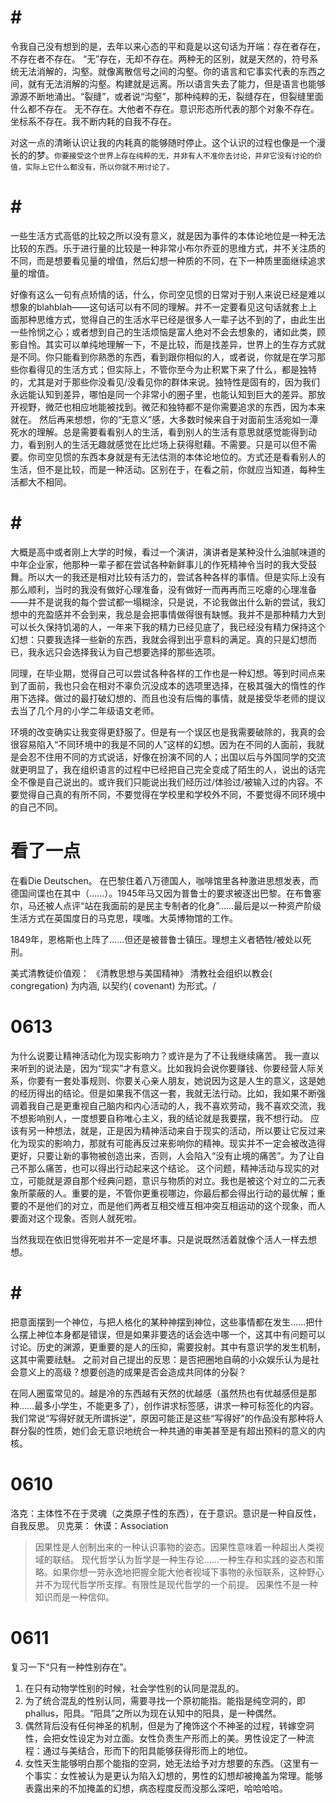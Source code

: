 
# \#
令我自己没有想到的是，去年以来心态的平和竟是以这句话为开端：存在者存在，不存在者不存在。
“无”存在，无却不存在。两种无的区别，就是天然的，符号系统无法消解的，沟壑。就像离散信号之间的沟壑。你的语言和它事实代表的东西之间，就有无法消解的沟壑。构建就是远离。所以语言失去了能力，但是语言也能够源源不断地涌出。“裂缝”，或者说“沟壑”，那种纯粹的无，裂缝存在，但裂缝里面什么都不存在。
无不存在。大他者不存在。意识形态所代表的那个对象不存在。坐标系不存在。我不断内耗的自我不存在。

对这一点的清晰认识让我的内耗真的能够随时停止。这个认识的过程也像是一个漫长的的梦。`你要接受这个世界上存在纯粹的无，并非有人不准你去讨论，并非它没有讨论的价值，实际上它什么都没有，所以你就不用讨论了。`

# \#
一些生活方式高低的比较之所以没有意义，就是因为事件的本体论地位是一种无法比较的东西。乐于进行量的比较是一种非常小布尔乔亚的思维方式，并不关注质的不同，而是想要看见量的增值，然后幻想一种质的不同，在下一种质里面继续追求量的增值。

好像有这么一句有点矫情的话，什么，你司空见惯的日常对于别人来说已经是难以想象的blahblah——这句话可以有不同的理解。并不一定要看见这句话就套上上面那种思维方式，觉得自己的生活水平已经是很多人一辈子达不到的了，由此生出一些怜悯之心；或者想到自己的生活烦恼是富人绝对不会去想象的，诸如此类，顾影自怜。其实可以单纯地理解一下，不是比较，而是找差异，世界上的生存方式就是不同。你只能看到你熟悉的东西，看到跟你相似的人，或者说，你就是在学习那些你看得见的生活方式；但实际上，不管你至今为止积累下来了什么，都是独特的，尤其是对于那些你没看见/没看见你的群体来说。独特性是固有的，因为我们永远能认知到差异，哪怕是同一个非常小的圈子里，也能认知到巨大的差异。那放开视野，微茫也相应地能被找到。微茫和独特都不是你需要追求的东西，因为本来就在。
然后再来想想，你的“无意义”感，大多数时候来自于对面前生活宛如一潭死水的理解。总是需要看看别人的生活，看到别人的生活有意思就感觉能得到动力，看到别人的生活无趣就感觉在比烂场上获得慰藉。不需要。只是可以但不需要。你司空见惯的东西本身就是有无法估测的本体论地位的。方式还是看看别人的生活，但不是比较，而是一种活动。区别在于，在看之前，你就应当知道，每种生活都大不相同。

# \#
大概是高中或者刚上大学的时候，看过一个演讲，演讲者是某种没什么油腻味道的中年企业家，他那种一辈子都在尝试各种新鲜事儿的作死精神令当时的我大受鼓舞。所以大一的我还是相对比较有活力的，尝试各种各样的事情。但是实际上没有那么顺利，当时的我没有做好心理准备，没有做好一而再再而三吃瘪的心理准备——并不是说我的每个尝试都一塌糊涂，只是说，不论我做出什么新的尝试，我幻想中的充盈感并不会到来，我总是会把事情做得很有缺憾。我并不是那种精力大到可以长久保持饥渴的人，一年来下我的精力已经见底了，我已经没有精力保持这个幻想：只要我选择一些新的东西，我就会得到出乎意料的满足。真的只是幻想而已，我永远只会选择我认为自己想要选择的那些选项。

同理，在毕业期，觉得自己可以尝试各种各样的工作也是一种幻想。等到时间点来到了面前，我也只会在相对不辜负沉没成本的选项里选择，在极其强大的惰性的作用下选择。做过的最打破幻想的、而且也没有后悔的事情，就是接受华老师的提议去当了几个月的小学二年级语文老师。

环境的改变确实让我变得更舒服了。但是有一个误区也是我需要破除的，我真的会很容易陷入“不同环境中的我是不同的人”这样的幻想。因为在不同的人面前，我就是会忍不住用不同的方式说话，好像在扮演不同的人；出国以后与外国同学的交流就更明显了，我在组织语言的过程中已经把自己完全变成了陌生的人，说出的话完全不像是自己说出的。或许我们只能说出我们经历过/体验过/被输入过的内容。不要觉得自己真的有所不同，不要觉得在学校里和学校外不同，不要觉得不同环境中的自己不同。

# 看了一点
在看Die Deutschen。
在巴黎住着八万德国人，咖啡馆里各种激进思想发表，而德国间谍也在其中（……）。1945年马又因为普鲁士的要求被逐出巴黎。在布鲁塞尔，马还被人点评“站在我面前的是民主专制者的化身”……最后是以一种资产阶级生活方式在英国度日的马克思，噗嗤。大英博物馆的工作。
<!--
可谓是变成了讨厌的人的形状！不过复读：有没有普普早年迫害马克思，晚年想来微微愧疚的狗血桥段
 -->

1849年，恩格斯也上阵了……但还是被普鲁士镇压。理想主义者牺牲/被处以死刑。


美式清教徒价值观：
《清教思想与美国精神》
清教社会组织以教会( congregation) 为内涵, 以契约( covenant) 为形式。/

# 0613
为什么说要让精神活动化为现实影响力？或许是为了不让我继续痛苦。
我一直以来听到的说法是，因为“现实”才有意义。比如我妈会说你要赚钱、你要经营人际关系，你要有一套处事规则、你要关心亲人朋友，她说因为这是人生的意义，这是她的经历得出的结论。但是如果我不信这一套，我就无法行动。比如，我如果不断强调着我自己是更重视自己脑内和内心活动的人，我不喜欢劳动，我不喜欢交流，我不想影响别人，一度想要自称唯心主义，我的结论就是我要摆，我不想行动。
应该有另一种想法，就是，正是因为精神活动来自于现实的活动，所以要让它反过来化为现实的影响力，那就有可能再反过来影响你的精神。现实并不一定会被改造得更好，只要让新的事物被创造出来，否则，人会陷入“没有止境的痛苦”。为了让自己不那么痛苦，也可以得出行动起来这个结论。
这个问题，精神活动与现实的对立，可能就是源自那个经典问题，意识与物质的对立。我也是被这个对立的二元表象所蒙蔽的人。重要的是，不管你更重视哪边，你最后都会得出行动的最优解；重要的不是他们的对立，而是他们两者互相交缠互相冲突互相运动的这个现象，而人要面对这个现象。否则人就死啦。

当然我现在依旧觉得死啦并不一定是坏事。只是说既然活着就像个活人一样去想想。

# \#
把意面摆到一个神位，与把人格化的某种神摆到神位，这些事情都在发生……把什么摆上神位本身都是错误，但是如果非要选的话会选中哪一个，这其中有问题可以讨论。历史的渊源，更重要的是人的压抑，需要投射。其中有意识学的发生机制，这其中需要祛魅。
之前对自己提出的反思：是否把圈地自萌的小众娱乐认为是社会意义上的高级？想要创造的成果是否会造成共同体的分裂？

在同人圈蛮常见的。越是冷的东西越有天然的优越感（虽然热也有优越感但是那种……最多小学生，不能更多了），创作讲求标签感，讲求一种可标签化的内容。我们常说“写得好就无所谓拆逆”，原因可能正是这些“写得好”的作品没有那种将人群分裂的性质，她们会无意识地统合一种共通的审美甚至是有超出预料的意义的内核。



# 0610
洛克：主体性不在于灵魂（之类原子性的东西），在于意识。意识是一种自反性，自我反思。
贝克莱：
休谟：Association
> 因果性是人创制出来的一种认识事物的姿态。因果性意味着一种超出人类视域的联结。
> 现代哲学认为哲学是一种生存论……一种生存和实践的姿态和策略。如果你想一劳永逸地把握全能大他者视域下事物的永恒联系，这种野心并不为现代哲学所支撑。有限性是现代哲学的一个前提。
因果性不是一种知识而是一种信仰。


# 0611
复习一下“只有一种性别存在”。
1. 在只有动物学性别的时候，社会学性别的认同是混乱的。
2. 为了统合混乱的性别认同，需要寻找一个原初能指。能指是纯空洞的，即phallus，阳具。“阳具”之所以为现在认知中的阳具，是一种偶然。
3. 偶然背后没有任何神圣的机制，但是为了掩饰这个不神圣的过程，转嫁空洞性，会把女性设定为对立面。女性负责生产形而上的美。男性设定了一种流程：通过与美结合，形而下的阳具能够获得形而上的地位。
4. 女性天生能够明白那个能指的空洞，她无法给予对方想要的东西。（这里有一个事实：女性被认为是更认为陷入幻想的，男性的幻想却被掩盖为常理。能够表露出来的不加掩盖的幻想，病态程度反而没那么深吧，哈哈哈哈。

<!-- 
这一点和我的初次的恋爱体验应该很像？ 
小学五年级，我确信我体验着对于另一个男孩的喜欢，但是我并不相信对方对我道出的喜欢，也完全不想对此予以回应：我看不到需要。没有意义。
当时我甚至会觉得自己是个很麻烦的人，忍受着自己的麻烦。我也故意抛出不解释的语言，让对方擅自猜测。没有意义。

第二次的恋爱体验则集中在对于“单恋”的享受上。有点像爱欲经济学里面讲的，欲望的目的就是不满足自己。总得来说，我其实不喜欢对方，至少没有我感受到的创伤那么深地喜欢对方，但是我确实地很喜欢那个单恋状态的自己。其间的一切都是创伤性的，可以用叙事技巧把自己包装成一个可怜的女主角。但是这都是我下意识地控制的走向，下意识地让一切不可控制。
-->
